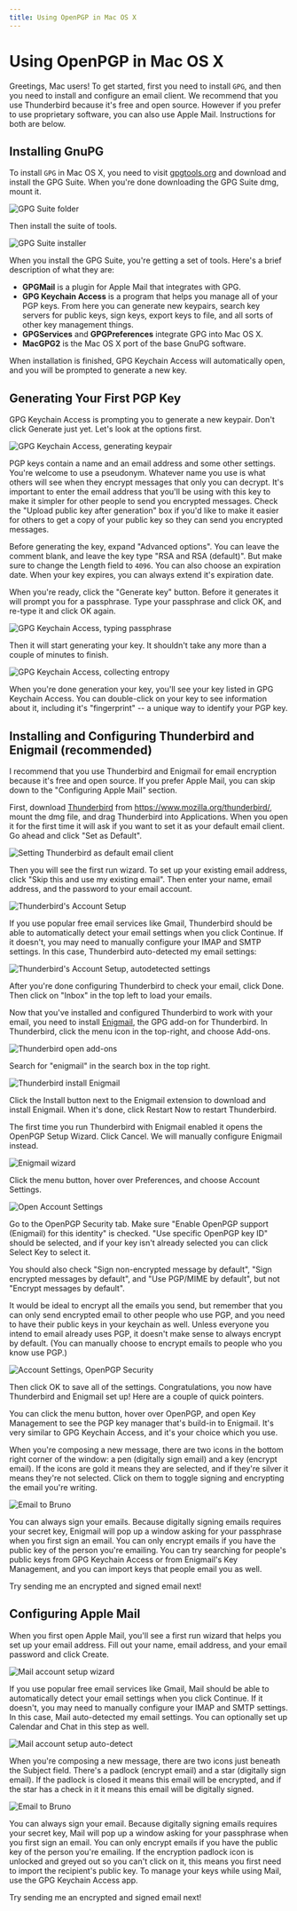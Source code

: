 ```yaml
---
title: Using OpenPGP in Mac OS X
---
```

# Using OpenPGP in Mac OS X

Greetings, Mac users! To get started, first you need to install `GPG`, and then you need to install and configure an email client. We recommend that you use Thunderbird because it's free and open source. However if you prefer to use proprietary software, you can also use Apple Mail. Instructions for both are below.

## Installing GnuPG

To install `GPG` in Mac OS X, you need to visit [gpgtools.org](https://gpgtools.org/) and download and install the GPG Suite. When you're done downloading the GPG Suite dmg, mount it.

![GPG Suite folder](../images/osx/gpgtools1.png)

Then install the suite of tools.

![GPG Suite installer](../images/osx/gpgtools2.png)

When you install the GPG Suite, you're getting a set of tools. Here's a brief description of what they are:

* **GPGMail** is a plugin for Apple Mail that integrates with GPG.
* **GPG Keychain Access** is a program that helps you manage all of your PGP keys. From here you can generate new keypairs, search key servers for public keys, sign keys, export keys to file, and all sorts of other key management things.
* **GPGServices** and **GPGPreferences** integrate GPG into Mac OS X.
* **MacGPG2** is the Mac OS X port of the base GnuPG software.

When installation is finished, GPG Keychain Access will automatically open, and you will be prompted to generate a new key.

## Generating Your First PGP Key

GPG Keychain Access is prompting you to generate a new keypair. Don't click Generate just yet. Let's look at the options first.

![GPG Keychain Access, generating keypair](../images/osx/gpgtools3.png)

PGP keys contain a name and an email address and some other settings. You're welcome to use a pseudonym. Whatever name you use is what others will see when they encrypt messages that only you can decrypt. It's important to enter the email address that you'll be using with this key to make it simpler for other people to send you encrypted messages. Check the "Upload public key after generation" box if you'd like to make it easier for others to get a copy of your public key so they can send you encrypted messages.

Before generating the key, expand "Advanced options". You can leave the comment blank, and leave the key type "RSA and RSA (default)". But make sure to change the Length field to `4096`. You can also choose an expiration date. When your key expires, you can always extend it's expiration date.

When you're ready, click the "Generate key" button. Before it generates it will prompt you for a passphrase. Type your passphrase and click OK, and re-type it and click OK again.

![GPG Keychain Access, typing passphrase](../images/osx/gpgtools4.png)

Then it will start generating your key. It shouldn't take any more than a couple of minutes to finish.

![GPG Keychain Access, collecting entropy](../images/osx/gpgtools5.png)

When you're done generation your key, you'll see your key listed in GPG Keychain Access. You can double-click on your key to see information about it, including it's "fingerprint" -- a unique way to identify your PGP key.

## Installing and Configuring Thunderbird and Enigmail (recommended)

I recommend that you use Thunderbird and Enigmail for email encryption because it's free and open source. If you prefer Apple Mail, you can skip down to the "Configuring Apple Mail" section.

First, download [Thunderbird](https://www.mozilla.org/thunderbird/) from https://www.mozilla.org/thunderbird/, mount the dmg file, and drag Thunderbird into Applications. When you open it for the first time it will ask if you want to set it as your default email client. Go ahead and click "Set as Default".

![Setting Thunderbird as default email client](../images/osx/thunderbird1.png)

Then you will see the first run wizard. To set up your existing email address, click "Skip this and use my existing email". Then enter your name, email address, and the password to your email account.

![Thunderbird's Account Setup](../images/osx/thunderbird2.png)

If you use popular free email services like Gmail, Thunderbird should be able to automatically detect your email settings when you click Continue. If it doesn't, you may need to manually configure your IMAP and SMTP settings. In this case, Thunderbird auto-detected my email settings:

![Thunderbird's Account Setup, autodetected settings](../images/osx/thunderbird3.png)

After you're done configuring Thunderbird to check your email, click Done. Then click on "Inbox" in the top left to load your emails.

Now that you've installed and configured Thunderbird to work with your email, you need to install [Enigmail](https://www.enigmail.net/home/index.php), the GPG add-on for Thunderbird. In Thunderbird, click the menu icon in the top-right, and choose Add-ons.

![Thunderbird open add-ons](../images/osx/thunderbird4.png)

Search for "enigmail" in the search box in the top right.

![Thunderbird install Enigmail](../images/osx/thunderbird5.png)

Click the Install button next to the Enigmail extension to download and install Enigmail. When it's done, click Restart Now to restart Thunderbird.

The first time you run Thunderbird with Enigmail enabled it opens the OpenPGP Setup Wizard. Click Cancel. We will manually configure Enigmail instead.

![Enigmail wizard](../images/osx/enigmail1.png)

Click the menu button, hover over Preferences, and choose Account Settings.

![Open Account Settings](../images/osx/thunderbird6.png)

Go to the OpenPGP Security tab. Make sure "Enable OpenPGP support (Enigmail) for this identity" is checked. "Use specific OpenPGP key ID" should be selected, and if your key isn't already selected you can click Select Key to select it.

You should also check "Sign non-encrypted message by default", "Sign encrypted messages by default", and "Use PGP/MIME by default", but not "Encrypt messages by default".

It would be ideal to encrypt all the emails you send, but remember that you can only send encrypted email to other people who use PGP, and you need to have their public keys in your keychain as well. Unless everyone you intend to email already uses PGP, it doesn't make sense to always encrypt by default. (You can manually choose to encrypt emails to people who you know use PGP.)

![Account Settings, OpenPGP Security](../images/osx/thunderbird7.png)

Then click OK to save all of the settings. Congratulations, you now have Thunderbird and Enigmail set up! Here are a couple of quick pointers.

You can click the menu button, hover over OpenPGP, and open Key Management to see the PGP key manager that's build-in to Enigmail. It's very similar to GPG Keychain Access, and it's your choice which you use.

When you're composing a new message, there are two icons in the bottom right corner of the window: a pen (digitally sign email) and a key (encrypt email). If the icons are gold it means they are selected, and if they're silver it means they're not selected. Click on them to toggle signing and encrypting the email you're writing.

![Email to Bruno](../images/osx/thunderbird8.png)

You can always sign your emails. Because digitally signing emails requires your secret key, Enigmail will pop up a window asking for your passphrase when you first sign an email. You can only encrypt emails if you have the public key of the person you're emailing. You can try searching for people's public keys from GPG Keychain Access or from Enigmail's Key Management, and you can import keys that people email you as well.

Try sending me an encrypted and signed email next!

## Configuring Apple Mail

When you first open Apple Mail, you'll see a first run wizard that helps you set up your email address. Fill out your name, email address, and your email password and click Create.

![Mail account setup wizard](../images/osx/applemail1.png)

If you use popular free email services like Gmail, Mail should be able to automatically detect your email settings when you click Continue. If it doesn't, you may need to manually configure your IMAP and SMTP settings. In this case, Mail auto-detected my email settings. You can optionally set up Calendar and Chat in this step as well.

![Mail account setup auto-detect](../images/osx/applemail2.png)

When you're composing a new message, there are two icons just beneath the Subject field. There's a padlock (encrypt email) and a star (digitally sign email). If the padlock is closed it means this email will be encrypted, and if the star has a check in it it means this email will be digitally signed.

![Email to Bruno](../images/osx/applemail3.png)

You can always sign your email. Because digitally signing emails requires your secret key, Mail will pop up a window asking for your passphrase when you first sign an email. You can only encrypt emails if you have the public key of the person you're emailing. If the encryption padlock icon is unlocked and greyed out so you can't click on it, this means you first need to import the recipient's public key. To manage your keys while using Mail, use the GPG Keychain Access app.

Try sending me an encrypted and signed email next!
